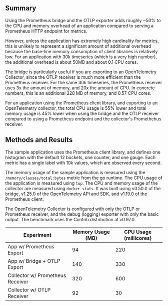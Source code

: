 ## Summary

Using the Prometheus bridge and the OTLP exporter adds roughly ~50% to the CPU and memory overhead of an application compared to serving a Prometheus HTTP endpoint for metrics.

However, unless the application has extremely high cardinality for metrics, this is unlikely to represent a significant amount of additional overhead because the base-line memory consumption of client libraries is relatively low. For an application with 30k timeseries (which is a very high number), the additional overhead is about 50MB and about 0.1 CPU cores.

The bridge is particularly useful if you are exporting to an OpenTelemetry Collector, since the OTLP receiver is much more efficient than the Prometheus receiver. For the same 30k timeseries, the Prometheus receiver uses 3x the amount of memory, and 20x the amount of CPU. In concrete numbers, this is an additional 228 MB of memory, and 0.57 CPU cores.

For an application using the Prometheus client library, and exporting to an OpenTelemetry collector, the total CPU usage is 55% lower and total memory usage is 45% lower when using the bridge and the OTLP receiver compared to using a Prometheus endpoint and the collector's Promethehus receiver.

## Methods and Results

The sample application uses the Prometheus client library, and defines one histogram with the default 12 buckets, one counter, and one gauge. Each metric has a single label with 10k values, which are observed every second.

The memory usage of the sample application is measured using the `/memory/classes/total:bytes` metric from the go runtime. The CPU usage of the application is measured using `top`. The CPU and memory usage of the collector are measured using `docker stats`. It was built using v0.50.0 of the bridge, v1.25.0 of the OpenTelemetry API and SDK, and v1.19.0 of the Prometheus client.

The OpenTelemetry Collector is configured with only the OTLP or Prometheus receiver, and the debug (logging) exporter with only the basic output. The benchmark uses the Contrib distribution at v0.97.0.

| Experiment | Memory Usage (MB) | CPU Usage (millicores) |
|---|---|---|
| App w/ Prometheus Export | 94 | 220 |
| App w/ Bridge + OTLP Export | 140 | 330 |
| Collector w/ Prometheus Receiver | 320 | 600  |
| Collector w/ OTLP Receiver | 92  | 30 |
